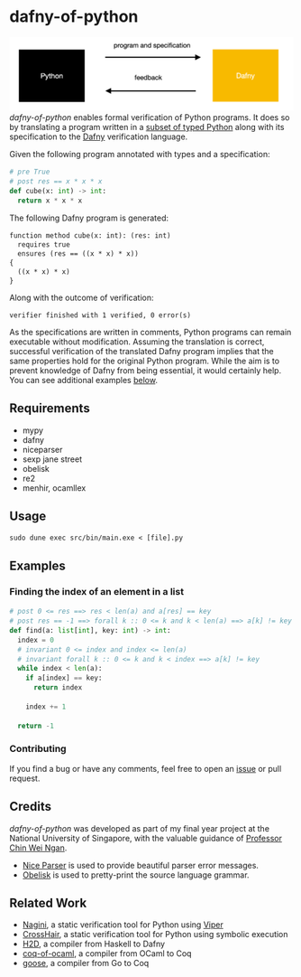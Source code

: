 # dafny-of-python

![tool overview](tool_overview.png)
*dafny-of-python* enables formal verification of Python programs. It does so by translating a program written in a [subset of typed Python](https://github.com/arsalanc-v2/dafny-of-python/wiki/Language) along with its specification to the [Dafny](https://github.com/dafny-lang/dafny) verification language. 

Given the following program annotated with types and a specification:
```Python
# pre True
# post res == x * x * x
def cube(x: int) -> int:
  return x * x * x
```

The following Dafny program is generated:
```
function method cube(x: int): (res: int)
  requires true
  ensures (res == ((x * x) * x))
{
  ((x * x) * x)
}
```

Along with the outcome of verification:
```
verifier finished with 1 verified, 0 error(s)
```

As the specifications are written in comments, Python programs can remain executable without modification. Assuming the translation is correct, successful verification of the translated Dafny program implies that the same properties hold for the original Python program. While the aim is to prevent knowledge of Dafny from being essential, it would certainly help. You can see additional examples [below](#examples).

## Requirements
- mypy
- dafny
- niceparser
- sexp jane street
- obelisk
- re2
- menhir, ocamllex

## Usage
```
sudo dune exec src/bin/main.exe < [file].py
```
## Examples

### Finding the index of an element in a list
```Python
# post 0 <= res ==> res < len(a) and a[res] == key
# post res == -1 ==> forall k :: 0 <= k and k < len(a) ==> a[k] != key
def find(a: list[int], key: int) -> int:
  index = 0
  # invariant 0 <= index and index <= len(a)
  # invariant forall k :: 0 <= k and k < index ==> a[k] != key
  while index < len(a):
    if a[index] == key:
      return index
    
    index += 1
  
  return -1
```

### Contributing
If you find a bug or have any comments, feel free to open an [issue](https://github.com/arsalanc-v2/dafny-of-python/issues/new/choose) or pull request.

## Credits
*dafny-of-python* was developed as part of my final year project at the National University of Singapore, with the valuable guidance of [Professor Chin Wei Ngan](https://www.comp.nus.edu.sg/cs/bio/chinwn/).

- [Nice Parser](https://github.com/smolkaj/nice-parser) is used to provide beautiful parser error messages.
- [Obelisk](https://github.com/Lelio-Brun/Obelisk) is used to pretty-print the source language grammar.
## Related Work
- [Nagini](https://github.com/marcoeilers/nagini), a static verification tool for Python using [Viper](http://viper.ethz.ch/)
- [CrossHair](https://github.com/pschanely/CrossHair), a static verification tool for Python using symbolic execution
- [H2D](http://www.doc.ic.ac.uk/~dcw/h2d.cgi), a compiler from Haskell to Dafny
- [coq-of-ocaml](https://github.com/clarus/coq-of-ocaml), a compiler from OCaml to Coq
- [goose](https://github.com/tchajed/goose), a compiler from Go to Coq

